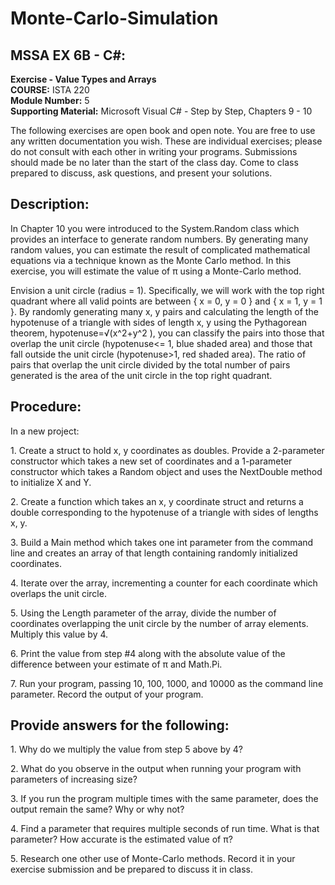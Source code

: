 # Monte-Carlo-Simulation
MSSA EX 6B - C#:
-

<b>Exercise - Value Types and Arrays</b><br>
<b>COURSE:</b> ISTA 220<br>
<b>Module Number:</b> 5<br>
<b>Supporting Material:</b> Microsoft Visual C# - Step by Step, Chapters 9 - 10<br>

The following exercises are open book and open note.  You are free to use any written documentation you wish.  These are individual exercises; please do not consult with each other in writing your programs. Submissions should made be no later than the start of the class day. Come to class prepared to discuss, ask questions, and present your solutions.

Description:
-
In Chapter 10 you were introduced to the System.Random class which provides an interface to generate random numbers. By generating many random values, you can estimate the result of complicated mathematical equations via a technique known as the Monte Carlo method. In this exercise, you will estimate the value of π using a Monte-Carlo method.

Envision a unit circle (radius = 1). Specifically, we will work with the top right quadrant where all valid points are between { x = 0, y = 0 } and { x = 1, y = 1 }. By randomly generating many x, y pairs and calculating the length of the hypotenuse of a triangle with sides of length x, y using the Pythagorean theorem, hypotenuse=√(x^2+y^2 ), you can classify the pairs into those that overlap the unit circle (hypotenuse<= 1, blue shaded area) and those that fall outside the unit circle (hypotenuse>1, red shaded area). The ratio of pairs that overlap the unit circle divided by the total number of pairs generated is the area of the unit circle in the top right quadrant.


Procedure:
-
In a new project:
<br>
<p>1. Create a struct to hold x, y coordinates as doubles. Provide a 2-parameter constructor which takes a new set of coordinates and a 1-parameter constructor which takes a Random object and uses the NextDouble method to initialize X and Y.
<p>2. Create a function which takes an x, y coordinate struct and returns a double corresponding to the hypotenuse of a triangle with sides of lengths x, y.
<p>3. Build a Main method which takes one int parameter from the command line and creates an array of that length containing randomly initialized coordinates.
<p>4. Iterate over the array, incrementing a counter for each coordinate which overlaps the unit circle.
<p>5. Using the Length parameter of the array, divide the number of coordinates overlapping the unit circle by the number of array elements. Multiply this value by 4.
<p>6. Print the value from step #4 along with the absolute value of the difference between your estimate of π and Math.Pi.
<p>7. Run your program, passing 10, 100, 1000, and 10000 as the command line parameter. Record the output of your program.

Provide answers for the following:
-
<p>1. Why do we multiply the value from step 5 above by 4?
<p>2. What do you observe in the output when running your program with parameters of increasing size?
<p>3. If you run the program multiple times with the same parameter, does the output remain the same? Why or why not?
<p>4. Find a parameter that requires multiple seconds of run time. What is that parameter? How accurate is the estimated value of π?
<p>5. Research one other use of Monte-Carlo methods. Record it in your exercise submission and be prepared to discuss it in class.


